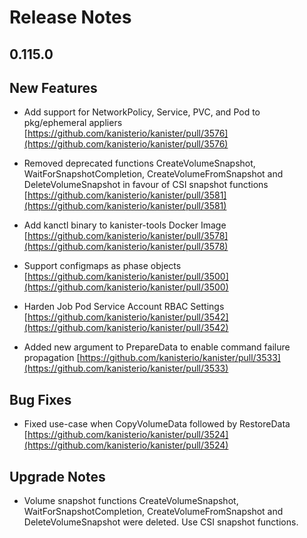 # Release Notes

## 0.115.0

## New Features

<!-- releasenotes/notes/pre-release-0.115.0-5b3cbfef0ca0f77f.yaml @ b'aa78d08bfb30c16136da1d94352fbf3bd0ee3de0' -->
* Add support for NetworkPolicy, Service, PVC, and Pod to pkg/ephemeral appliers [https://github.com/kanisterio/kanister/pull/3576](https://github.com/kanisterio/kanister/pull/3576)

<!-- releasenotes/notes/pre-release-0.115.0-5b3cbfef0ca0f77f.yaml @ b'aa78d08bfb30c16136da1d94352fbf3bd0ee3de0' -->
* Removed deprecated functions CreateVolumeSnapshot, WaitForSnapshotCompletion, CreateVolumeFromSnapshot and DeleteVolumeSnapshot in favour of CSI snapshot functions [https://github.com/kanisterio/kanister/pull/3581](https://github.com/kanisterio/kanister/pull/3581)

<!-- releasenotes/notes/pre-release-0.115.0-5b3cbfef0ca0f77f.yaml @ b'aa78d08bfb30c16136da1d94352fbf3bd0ee3de0' -->
* Add kanctl binary to kanister-tools Docker Image [https://github.com/kanisterio/kanister/pull/3578](https://github.com/kanisterio/kanister/pull/3578)

<!-- releasenotes/notes/pre-release-0.115.0-5b3cbfef0ca0f77f.yaml @ b'aa78d08bfb30c16136da1d94352fbf3bd0ee3de0' -->
* Support configmaps as phase objects [https://github.com/kanisterio/kanister/pull/3500](https://github.com/kanisterio/kanister/pull/3500)

<!-- releasenotes/notes/pre-release-0.115.0-5b3cbfef0ca0f77f.yaml @ b'aa78d08bfb30c16136da1d94352fbf3bd0ee3de0' -->
* Harden Job Pod Service Account RBAC Settings [https://github.com/kanisterio/kanister/pull/3542](https://github.com/kanisterio/kanister/pull/3542)

<!-- releasenotes/notes/prepare_data_fail-2740d1b81db18a85.yaml @ b'aa78d08bfb30c16136da1d94352fbf3bd0ee3de0' -->
* Added new argument to PrepareData to enable command failure propagation [https://github.com/kanisterio/kanister/pull/3533](https://github.com/kanisterio/kanister/pull/3533)

## Bug Fixes

<!-- releasenotes/notes/pre-release-0.115.0-5b3cbfef0ca0f77f.yaml @ b'aa78d08bfb30c16136da1d94352fbf3bd0ee3de0' -->
* Fixed use-case when CopyVolumeData followed by RestoreData [https://github.com/kanisterio/kanister/pull/3524](https://github.com/kanisterio/kanister/pull/3524)

## Upgrade Notes

<!-- releasenotes/notes/pre-release-0.115.0-5b3cbfef0ca0f77f.yaml @ b'aa78d08bfb30c16136da1d94352fbf3bd0ee3de0' -->
* Volume snapshot functions CreateVolumeSnapshot, WaitForSnapshotCompletion, CreateVolumeFromSnapshot and DeleteVolumeSnapshot were deleted. Use CSI snapshot functions.
